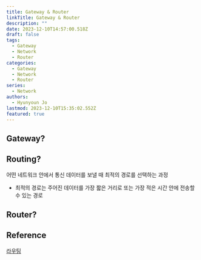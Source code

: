 ```yaml
---
title: Gateway & Router
linkTitle: Gateway & Router
description: ""
date: 2023-12-10T14:57:00.518Z
draft: false
tags:
  - Gateway
  - Network
  - Router
categories:
  - Gateway
  - Network
  - Router
series:
  - Network
authors:
  - Hyunyoun Jo
lastmod: 2023-12-10T15:35:02.552Z
featured: true
---
```


## Gateway?

## Routing?

어떤 네트워크 안에서 통신 데이터를 보낼 때 최적의 경로를 선택하는 과정

- 최적의 경로는 주어진 데이터를 가장 짧은 거리로 또는 가장 적은 시간 안에 전송할 수 있는 경로

## Router?

## Reference

[라우팅](https://ko.wikipedia.org/wiki/%EB%9D%BC%EC%9A%B0%ED%8C%85)
